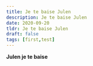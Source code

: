 ```yaml
---
title: Je te baise Julen
description: Je te baise Julen
date: 2020-09-20
tldr: Je te baise Julen
draft: false
tags: [first,test]
---
```

**Julen je te baise**


